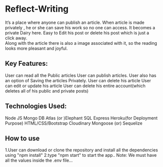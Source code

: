 # Reflect-Writing

It’s a place where anyone can publish an article. When article is made privately ,
he or she can save his work so no one can access. It becomes a private Dairy here. Easy to Edit his post or delete his post which is just a click away.  
Along with the article there is also a image associated with it, so the reading looks more pleasant and joyful.

## Key Features:

User can read all the Public articles
User can publish articles.
User also has an option of Saving the articles Privately.
User can delete his article
User can edit or update his article
User can delete his entire account(which deletes all of his public and private posts)


## Technologies Used:

Node JS
Mongo DB Atlas (or )Elephant SQL
Express
Heroku(for Deployment Purpose)
HTML/CSS/Bootstrap
Cloudinary
Mongoose (or) Sequelize


## How to use
1.User can download or clone the repository and install all the dependencies using "npm install"
2.type "npm start" to start the app..
Note: We must have all the values inside the .env file... 
 
